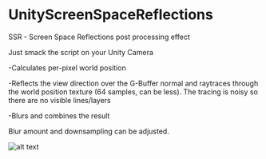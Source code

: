 # UnityScreenSpaceReflections
SSR - Screen Space Reflections post processing effect

Just smack the script on your Unity Camera

-Calculates per-pixel world position

-Reflects the view direction over the G-Buffer normal and raytraces through the world position texture (64 samples, can be less). The tracing is noisy so there are no visible lines/layers

-Blurs and combines the result


Blur amount and downsampling can be adjusted.

![alt text](https://s17.postimg.cc/qtz1ro067/ssr.jpg)
